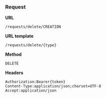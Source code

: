 ### Request

**URL**

`/requests/delete/CREATION`

**URL template**

`/requests/delete/{type}`

**Method**

`DELETE`

**Headers**

`Authorization:Bearer{token}`  
`Content-Type:application/json;charset=UTF-8`  
`Accept:application/json`  
